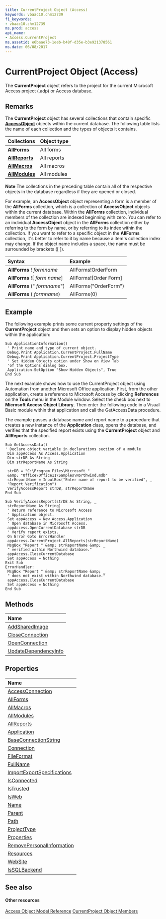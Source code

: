 ```yaml
---
title: CurrentProject Object (Access)
keywords: vbaac10.chm12739
f1_keywords:
- vbaac10.chm12739
ms.prod: access
api_name:
- Access.CurrentProject
ms.assetid: e6baae73-1eeb-b48f-d35e-b3e921378561
ms.date: 06/08/2017
---
```



# CurrentProject Object (Access)

The **CurrentProject** object refers to the project for the current Microsoft Access project (.adp) or Access database.


## Remarks

The **CurrentProject** object has several collections that contain specific **[AccessObject](accessobject-object-access.md)** objects within the current database. The following table lists the name of each collection and the types of objects it contains.



|**Collections**|**Object type**|
|:-----|:-----|
|**[AllForms](allforms-object-access.md)**|All forms|
|**[AllReports](http://msdn.microsoft.com/library/5846cf60-41b4-e9f8-ea27-b9400a6d3861%28Office.15%29.aspx)**|All reports|
|**[AllMacros](http://msdn.microsoft.com/library/a36ba978-f643-aca6-5efb-842723d17bbc%28Office.15%29.aspx)**|All macros|
|**[AllModules](http://msdn.microsoft.com/library/322815ae-3afd-f299-0ce9-2e9dbbb8536a%28Office.15%29.aspx)**|All modules|

 **Note**  The collections in the preceding table contain all of the respective objects in the database regardless if they are opened or closed.

For example, an **AccessObject** object representing a form is a member of the **AllForms** collection, which is a collection of **AccessObject** objects within the current database. Within the **AllForms** collection, individual members of the collection are indexed beginning with zero. You can refer to an individual **AccessObject** object in the **AllForms** collection either by referring to the form by name, or by referring to its index within the collection. If you want to refer to a specific object in the **AllForms** collection, it's better to refer to it by name because a item's collection index may change. If the object name includes a space, the name must be surrounded by brackets ([ ]).



|**Syntax**|**Example**|
|:-----|:-----|
|**AllForms** ! _formname_|AllForms!OrderForm|
|**AllForms** ![ _form name_]|AllForms![Order Form]|
|**AllForms** (" _formname_")|AllForms("OrderForm")|
|**AllForms** ( _formname_)|AllForms(0)|

## Example

The following example prints some current property settings of the **CurrentProject** object and then sets an option to display hidden objects within the application:


```
Sub ApplicationInformation() 
 ' Print name and type of current object. 
 Debug.Print Application.CurrentProject.FullName 
 Debug.Print Application.CurrentProject.ProjectType 
 ' Set Hidden Objects option under Show on View Tab 
 'of the Options dialog box. 
 Application.SetOption "Show Hidden Objects", True 
End Sub
```

The next example shows how to use the CurrentProject object using Automation from another Microsoft Office application. First, from the other application, create a reference to Microsoft Access by clicking **References** on the **Tools** menu in the Module window. Select the check box next to **Microsoft Access Object Library**. Then enter the following code in a Visual Basic module within that application and call the GetAccessData procedure.

The example passes a database name and report name to a procedure that creates a new instance of the **Application** class, opens the database, and verifies that the specified report exists using the **CurrentProject** object and **AllReports** collection.




```
Sub GetAccessData() 
' Declare object variable in declarations section of a module 
 Dim appAccess As Access.Application 
 Dim strDB As String 
 Dim strReportName As String 
 
 strDB = "C:\Program Files\Microsoft "_ 
 &amp; "Office\Office11\Samples\Northwind.mdb" 
 strReportName = InputBox("Enter name of report to be verified", _ 
 "Report Verification") 
 VerifyAccessReport strDB, strReportName 
End Sub 
 
Sub VerifyAccessReport(strDB As String, _ 
 strReportName As String) 
 ' Return reference to Microsoft Access 
 ' Application object. 
 Set appAccess = New Access.Application 
 ' Open database in Microsoft Access. 
 appAccess.OpenCurrentDatabase strDB 
 ' Verify report exists. 
 On Error Goto ErrorHandler 
 appAccess.CurrentProject.AllReports(strReportName) 
 MsgBox "Report " &amp; strReportName &amp; _ 
 " verified within Northwind database." 
 appAccess.CloseCurrentDatabase 
 Set appAccess = Nothing 
Exit Sub 
ErrorHandler: 
 MsgBox "Report " &amp; strReportName &amp; _ 
 " does not exist within Northwind database." 
 appAccess.CloseCurrentDatabase 
 Set appAccess = Nothing 
End Sub
```


## Methods



|**Name**|
|:-----|
|[AddSharedImage](http://msdn.microsoft.com/library/c6c02f12-6c5f-852a-65b7-a0ffbb3346fd%28Office.15%29.aspx)|
|[CloseConnection](http://msdn.microsoft.com/library/f2feac44-e509-48d7-e815-e0cf2935d7b9%28Office.15%29.aspx)|
|[OpenConnection](http://msdn.microsoft.com/library/37b5d50c-ddc9-97d4-2b8f-068ba2702e6d%28Office.15%29.aspx)|
|[UpdateDependencyInfo](http://msdn.microsoft.com/library/90461646-22a6-bfa8-4663-9f05c8ac3757%28Office.15%29.aspx)|

## Properties



|**Name**|
|:-----|
|[AccessConnection](http://msdn.microsoft.com/library/c2bf2846-c5ab-34a2-4b24-33c9cc9820c4%28Office.15%29.aspx)|
|[AllForms](http://msdn.microsoft.com/library/4933a409-0d15-16ee-69a3-d78b0f2685c7%28Office.15%29.aspx)|
|[AllMacros](http://msdn.microsoft.com/library/73c01f69-530b-eb7f-8f77-ecf47e9c2d2f%28Office.15%29.aspx)|
|[AllModules](http://msdn.microsoft.com/library/2d6f5786-c431-9c1a-b581-56fb969fb947%28Office.15%29.aspx)|
|[AllReports](http://msdn.microsoft.com/library/dda91007-88ef-5660-f67f-4cc9c6f5dbb3%28Office.15%29.aspx)|
|[Application](http://msdn.microsoft.com/library/565628df-7dbc-be17-9c8a-80de222a1583%28Office.15%29.aspx)|
|[BaseConnectionString](http://msdn.microsoft.com/library/280bb905-d321-d844-8ab6-6c9352dd3ab0%28Office.15%29.aspx)|
|[Connection](http://msdn.microsoft.com/library/ab956942-deff-793f-e5e6-7412554f9950%28Office.15%29.aspx)|
|[FileFormat](http://msdn.microsoft.com/library/eb062d95-3042-eae7-9c0b-9d052e28b8cd%28Office.15%29.aspx)|
|[FullName](http://msdn.microsoft.com/library/43fa4260-4e70-c314-c02d-1328b7c1b2a2%28Office.15%29.aspx)|
|[ImportExportSpecifications](http://msdn.microsoft.com/library/b614eb40-d9cd-d615-41c9-c6980ea85006%28Office.15%29.aspx)|
|[IsConnected](http://msdn.microsoft.com/library/04e1123b-ad18-9ebc-3dec-f49bcc16d5a0%28Office.15%29.aspx)|
|[IsTrusted](http://msdn.microsoft.com/library/c3d8b6f8-c79f-79ab-d4e0-0454f97ac937%28Office.15%29.aspx)|
|[IsWeb](http://msdn.microsoft.com/library/dbcd7b51-75d1-54c7-9c49-7b1ea403c4d9%28Office.15%29.aspx)|
|[Name](http://msdn.microsoft.com/library/b7eb012e-6145-d962-8884-3ccf3eaf46fd%28Office.15%29.aspx)|
|[Parent](http://msdn.microsoft.com/library/afd66c1b-db13-e336-02db-fcdc8f5226bc%28Office.15%29.aspx)|
|[Path](http://msdn.microsoft.com/library/25f28502-b5fc-aafa-9189-eb091907a529%28Office.15%29.aspx)|
|[ProjectType](http://msdn.microsoft.com/library/b68e5888-0bea-ae7a-b389-b87c7002352c%28Office.15%29.aspx)|
|[Properties](http://msdn.microsoft.com/library/fd53f73f-184a-0793-da0d-7bcd95c20439%28Office.15%29.aspx)|
|[RemovePersonalInformation](http://msdn.microsoft.com/library/d98f2b2a-304f-8d27-14ad-55407f335f1e%28Office.15%29.aspx)|
|[Resources](http://msdn.microsoft.com/library/2edc7258-77b3-5d09-22eb-1620d460f0f3%28Office.15%29.aspx)|
|[WebSite](http://msdn.microsoft.com/library/ab2cc5f8-bd24-9f88-2598-1d8e6c71895e%28Office.15%29.aspx)|
|[IsSQLBackend](http://msdn.microsoft.com/library/39e312e0-9b58-e1fe-7a98-be5e225a3c0c%28Office.15%29.aspx)|

## See also


#### Other resources


[Access Object Model Reference](http://msdn.microsoft.com/library/2de134a4-6c5c-d2a3-8377-f4dd973ba650%28Office.15%29.aspx)
[CurrentProject Object Members](http://msdn.microsoft.com/library/adb319f1-487a-d7d1-5755-d57c31c776b8%28Office.15%29.aspx)

